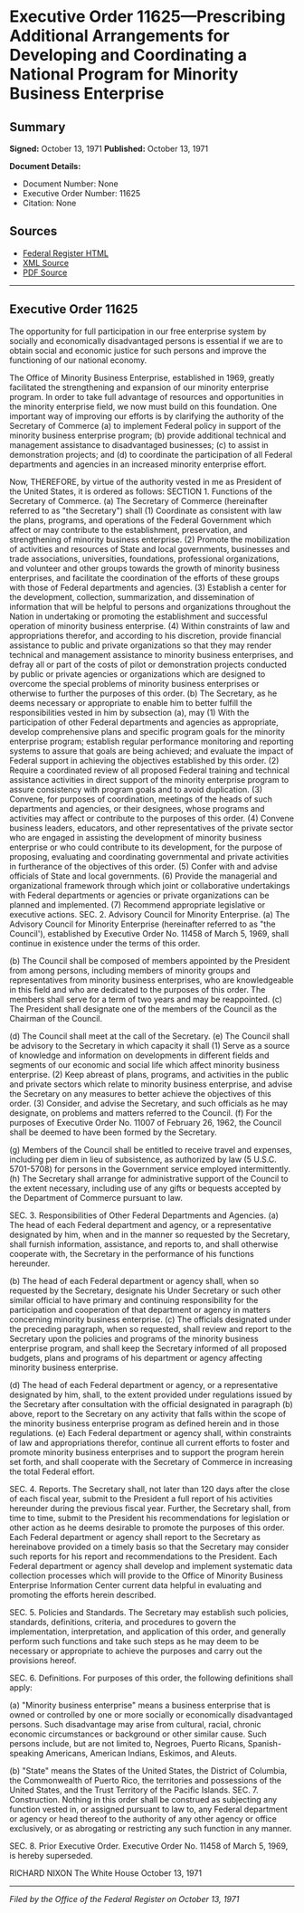 # Executive Order 11625—Prescribing Additional Arrangements for Developing and Coordinating a National Program for Minority Business Enterprise

## Summary

**Signed:** October 13, 1971
**Published:** October 13, 1971

**Document Details:**
- Document Number: None
- Executive Order Number: 11625
- Citation: None

## Sources
- [Federal Register HTML](https://www.presidency.ucsb.edu/documents/executive-order-11625-prescribing-additional-arrangements-for-developing-and-coordinating)
- [XML Source](None)
- [PDF Source](None)

---

## Executive Order 11625

The opportunity for full participation in our free enterprise system by socially and economically disadvantaged persons is essential if we are to obtain social and economic justice for such persons and improve the functioning of our national economy.

The Office of Minority Business Enterprise, established in 1969, greatly facilitated the strengthening and expansion of our minority enterprise program. In order to take full advantage of resources and opportunities in the minority enterprise field, we now must build on this foundation. One important way of improving our efforts is by clarifying the authority of the Secretary of Commerce (a) to implement Federal policy in support of the minority business enterprise program; (b) provide additional technical and management assistance to disadvantaged businesses; (c) to assist in demonstration projects; and (d) to coordinate the participation of all Federal departments and agencies in an increased minority enterprise effort.

Now, THEREFORE, by virtue of the authority vested in me as President of the United States, it is ordered as follows:
SECTION 1. Functions of the Secretary of Commerce. (a) The Secretary of Commerce (hereinafter referred to as "the Secretary") shall
    (1) Coordinate as consistent with law the plans, programs, and operations of the Federal Government which affect or may contribute to the establishment, preservation, and strengthening of minority business enterprise.
    (2) Promote the mobilization of activities and resources of State and local governments, businesses and trade associations, universities, foundations, professional organizations, and volunteer and other groups towards the growth of minority business enterprises, and facilitate the coordination of the efforts of these groups with those of Federal departments and agencies.
    (3) Establish a center for the development, collection, summarization, and dissemination of information that will be helpful to persons and organizations throughout the Nation in undertaking or promoting the establishment and successful operation of minority business enterprise.
    (4) Within constraints of law and appropriations therefor, and according to his discretion, provide financial assistance to public and private organizations so that they may render technical and management assistance to minority business enterprises, and defray all or part of the costs of pilot or demonstration projects conducted by public or private agencies or organizations which are designed to overcome the special problems of minority business enterprises or otherwise to further the purposes of this order.
(b) The Secretary, as he deems necessary or appropriate to enable him to better fulfill the responsibilities vested in him by subsection (a), may
    (1) With the participation of other Federal departments and agencies as appropriate, develop comprehensive plans and specific program goals for the minority enterprise program; establish regular performance monitoring and reporting systems to assure that goals are being achieved; and evaluate the impact of Federal support in achieving the objectives established by this order.
    (2) Require a coordinated review of all proposed Federal training and technical assistance activities in direct support of the minority enterprise program to assure consistency with program goals and to avoid duplication.
    (3) Convene, for purposes of coordination, meetings of the heads of such departments and agencies, or their designees, whose programs and activities may affect or contribute to the purposes of this order.
    (4) Convene business leaders, educators, and other representatives of the private sector who are engaged in assisting the development of minority business enterprise or who could contribute to its development, for the purpose of proposing, evaluating and coordinating governmental and private activities in furtherance of the objectives of this order.
    (5) Confer with and advise officials of State and local governments.
    (6) Provide the managerial and organizational framework through which joint or collaborative undertakings with Federal departments or agencies or private organizations can be planned and implemented.
    (7) Recommend appropriate legislative or executive actions.
SEC. 2. Advisory Council for Minority Enterprise. (a) The Advisory Council for Minority Enterprise (hereinafter referred to as "the Council'), established by Executive Order No. 11458 of March 5, 1969, shall continue in existence under the terms of this order.

(b) The Council shall be composed of members appointed by the President from among persons, including members of minority groups and representatives from minority business enterprises, who are knowledgeable in this field and who are dedicated to the purposes of this order. The members shall serve for a term of two years and may be reappointed.
(c) The President shall designate one of the members of the Council as the Chairman of the Council.

(d) The Council shall meet at the call of the Secretary.
(e) The Council shall be advisory to the Secretary in which capacity it shall
    (1) Serve as a source of knowledge and information on developments in different fields and segments of our economic and social life which affect minority business enterprise.
    (2) Keep abreast of plans, programs, and activities in the public and private sectors which relate to minority business enterprise, and advise the Secretary on any measures to better achieve the objectives of this order.
    (3) Consider, and advise the Secretary, and such officials as he may designate, on problems and matters referred to the Council.
(f) For the purposes of Executive Order No. 11007 of February 26, 1962, the Council shall be deemed to have been formed by the Secretary.

(g) Members of the Council shall be entitled to receive travel and expenses, including per diem in lieu of subsistence, as authorized by law (5 U.S.C. 5701-5708) for persons in the Government service employed intermittently.
(h) The Secretary shall arrange for administrative support of the Council to the extent necessary, including use of any gifts or bequests accepted by the Department of Commerce pursuant to law.

SEC. 3. Responsibilities of Other Federal Departments and Agencies. (a) The head of each Federal department and agency, or a representative designated by him, when and in the manner so requested by the Secretary, shall furnish information, assistance, and reports to, and shall otherwise cooperate with, the Secretary in the performance of his functions hereunder.

(b) The head of each Federal department or agency shall, when so requested by the Secretary, designate his Under Secretary or such other similar official to have primary and continuing responsibility for the participation and cooperation of that department or agency in matters concerning minority business enterprise.
(c) The officials designated under the preceding paragraph, when so requested, shall review and report to the Secretary upon the policies and programs of the minority business enterprise program, and shall keep the Secretary informed of all proposed budgets, plans and programs of his department or agency affecting minority business enterprise.

(d) The head of each Federal department or agency, or a representative designated by him, shall, to the extent provided under regulations issued by the Secretary after consultation with the official designated in paragraph (b) above, report to the Secretary on any activity that falls within the scope of the minority business enterprise program as defined herein and in those regulations.
(e) Each Federal department or agency shall, within constraints of law and appropriations therefor, continue all current efforts to foster and promote minority business enterprises and to support the program herein set forth, and shall cooperate with the Secretary of Commerce in increasing the total Federal effort.

SEC. 4. Reports. The Secretary shall, not later than 120 days after the close of each fiscal year, submit to the President a full report of his activities hereunder during the previous fiscal year. Further, the Secretary shall, from time to time, submit to the President his recommendations for legislation or other action as he deems desirable to promote the purposes of this order. Each Federal department or agency shall report to the Secretary as hereinabove provided on a timely basis so that the Secretary may consider such reports for his report and recommendations to the President. Each Federal department or agency shall develop and implement systematic data collection processes which will provide to the Office of Minority Business Enterprise Information Center current data helpful in evaluating and promoting the efforts herein described.

SEC. 5. Policies and Standards. The Secretary may establish such policies, standards, definitions, criteria, and procedures to govern the implementation, interpretation, and application of this order, and generally perform such functions and take such steps as he may deem to be necessary or appropriate to achieve the purposes and carry out the provisions hereof.

SEC. 6. Definitions. For purposes of this order, the following definitions shall apply:

(a) "Minority business enterprise" means a business enterprise that is owned or controlled by one or more socially or economically disadvantaged persons. Such disadvantage may arise from cultural, racial, chronic economic circumstances or background or other similar cause.
Such persons include, but are not limited to, Negroes, Puerto Ricans, Spanish-speaking Americans, American Indians, Eskimos, and Aleuts.

(b) "State" means the States of the United States, the District of Columbia, the Commonwealth of Puerto Rico, the territories and possessions of the United States, and the Trust Territory of the Pacific Islands.
SEC. 7. Construction. Nothing in this order shall be construed as subjecting any function vested in, or assigned pursuant to law to, any Federal department or agency or head thereof to the authority of any other agency or office exclusively, or as abrogating or restricting any such function in any manner.

SEC. 8. Prior Executive Order. Executive Order No. 11458 of March 5, 1969, is hereby superseded.

RICHARD NIXON
The White House
October 13, 1971

---

*Filed by the Office of the Federal Register on October 13, 1971*
